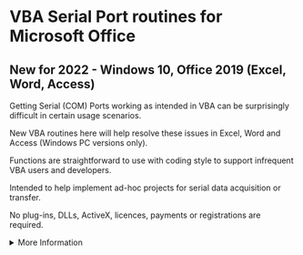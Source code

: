 # VBA Serial Port routines for Microsoft Office
## New for 2022 - Windows 10, Office 2019 (Excel, Word, Access)

Getting Serial (COM) Ports working as intended in VBA can be surprisingly difficult in certain usage scenarios. 

New VBA routines here will help resolve these issues in Excel, Word and Access (Windows PC versions only).

Functions are straightforward to use with coding style to support infrequent VBA users and developers.

Intended to help implement ad-hoc projects for serial data acquisition or transfer.

No plug-ins, DLLs, ActiveX, licences, payments or registrations are required.  

<details><summary>More Information</summary>
<p>
   
<details><summary>VBA Issues</summary>
<p>

The in-built VBA functions for COM Port data can suffer from the following issues :- 
   
1. Setting port parameters with the VBA open command may not work in some Windows versions e.g.

   `Open "COM1:9600,N,8,1" For Read Access As #1`       \
     _(command line workaround known, settings can revert after reboot)_

2. Attempting to read data when there is none waiting will cause VBA to hang with a 'not responding' message.  
  
   `Get #1, , Read_Data_Byte`  
   
   The new functions address both of these issues, and also where data transfers take longer than the 5-6 second VBA timeout.
   
</p>
</details>   

<details><summary>Background</summary>  
<p>

The legacy of serial comms means that many online solution searches are now time-expired with links to defunct web sites etc.    

New functions here are therefore a fresh start for 2022 and are based largely on Microsoft's Win32 API calls and documentation. 

Developed on Windows 10 (64-Bit) with a local Microsoft Office 2019 Professional (32-Bit VBA7) installation.  

Tested on Office 2016 Professional (64-bit VBA7) and Office 2019 Professional (32-Bit VBA7)    

</p>
</details>

<details><summary>COM Ports</summary>
<p>

Multiple com ports are supported, including physical hardware ports and synthetic virtual software ports. 

All read and write functions are synchronous, in part because not all serial port types support overlapped operation.

Performance on a modern PC is good, with software timing delays required to allow the relatively slow serial com ports to catch up. 

Reading, Writing and Waiting are 'timesliced' to ensure that VBA remains responsive during any extended data transfers or waiting times. 

</p>
</details>

<details><summary>Debugging</summary>
<p>

* Debugging can be set on/off per port with results shown in the VBA immediate window. 

* Extensive debug functionality makes several modules quite verbose. 

</p>
</details>  

<details><summary>Other Versions</summary>
<p> 

* [No-Debug version](No-Debug) (more compact)

* [Simplified Version](https://github.com/Serialcomms/Serial-Ports-in-VBA-Simple-2022)   (single com port)

* [Minimal Version](https://github.com/Serialcomms/Serial-Ports-in-VBA-Extra-Simple-2022)   (single com port, no settings)

</p>
</details>  

<details><summary>Optional steps for Excel only</summary>
<p>  

- Functions can be used directly in Worksheet cells where appropriate.  
- Remove comment mark before `Option Private Module` to prevent function names appearing in cell formula drop-down lists.  
- Remove comment mark before `Application.Volatile` where indicated to refresh results when functions are used in cells and the worksheet is recalculated (e.g. with F9 key).

</p>
</details>

<details><summary>Optional Ribbon Customisation</summary>
<p>

[Office 2010 XML](/Ribbon/RIBBON_2010.xml) and [SERIAL_PORT_RIBBON](/Ribbon/SERIAL_PORT_RIBBON.bas) example files are available in the [Ribbon](/Ribbon) folder. 
   
</p>
</details>   
   
<details><summary>Function List</summary>
<p>   

[COM Port Control](Functions/Function_List_Control.md)
   
[Read/Write/Check Data](Functions/Function_List_Data.md)
   
[Port Signalling Functions](Functions/Function_List_Signalling.md)

[Show Functions](Functions/Function_List_Show.md)

Private functions are not intended to be called directly by users.
  
</p>
</details>   
   
</p>
</details>   
